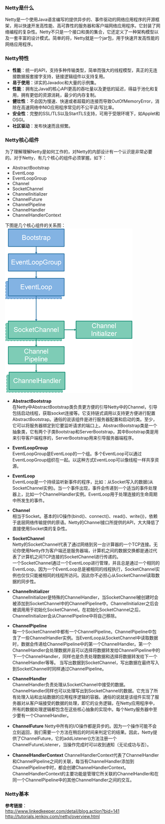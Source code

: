 ### Netty是什么  
Netty是一个使用Java语言编写的提供异步的、事件驱动的网络应用程序的开源框架，用以快速开发高性能、高可靠性的服务器和客户端网络应用程序。它封装了网络编程的复杂性。Netty不只是一个接口和类的集合，它还定义了一种架构模型以及一套丰富的设计模式。简单的将，Netty就是一个jar包，用于快速开发高性能的网络应用程序。  

### Netty特性  
* **性能**：统一的API，支持多种传输类型，简单而强大的线程模型，真正的无连接数据报套接字支持，链接逻辑组件以支持复用。
* **易于使用**：详实的Javadoc和大量的示例集。
* **性能**：拥有比Java的核心API更高的吞吐量以及更低的延迟，得益于池化和复用，拥有更低的资源消耗，最少的内存复制。
* **健壮性**：不会因为慢速、快速或者超载的连接而导致OutOfMemoryError，消除在高速网络中NIO应用程序常见的不公平读/写比率。
* **安全性**：完整的SSL/TLS以及StartTLS支持，可用于受限环境下，如Applet和OSGI。
* **社区驱动**：发布快速而且频繁。  

### Netty核心组件  
为了理解理解Netty是如何工作的，对Netty的内部设计有一个认识是非常必要的。对于Netty，有几个核心的组件必须掌握。如下：  
* AbstractBootstrap
* EventLoop
* EventLoopGroup
* Channel
* SocketChannel
* ChannelInitializer
* ChannelFuture
* ChannelPipeline
* ChannelHandler
* ChannelHandlerContext  

下图是几个核心组件的关系图：  
![image](/Netty/Images/netty-components.png)  

* **AbstractBootstrap**  
    在Netty中AbstractBootstrap类负责更方便的引导Netty中的Channel，引导包括启动线程，获取socket连接等。它支持链式调用以支持更方便进行配置AbstractBootstrap。通俗的说该组件是进行服务器配置和启动的类。至少，它可以将服务器绑定到它要监听请求的端口上。AbstractBootstrap类是一个抽象类，它有两个子类Bootstrap和ServerBootstrap，其中Bootstrap类是用来引导客户端程序的，ServerBootstrap用来引导服务器端程序。

* **EventLoopGroup**  
    EventLoopGroup是EventLoop的一个组。多个EventLoop可以通过EventLoopGroup组织在一起。以这种方式EventLoop可以像线程一样共享资源。

* **EventLoop**  
    EventLoop是一个持续监听新事件的程序，比如：从Socket写入的数据(从SocketChannel实例)。当一个事件出现，事件会传递到一个适当的事件处理器上，比如一个ChannelHandler实例。EventLoop用于处理连接的生命周期中所发生的事件。

* **Channel**  
    相当于Socket。基本的I/O操作(bind()、connect()、read()、write())，依赖于底层网络传输提供的原语。Netty的Channel接口所提供的API，大大降低了直接使用Socket类的复杂性。

* **SocketChannel**  
    Netty的SocketChannel代表了通过网络到另一台计算器的一个TCP连接。无论你使用Netty作为客户端还是服务器端，计算机之间的数据交换都是通过代表了计算机之间TCP连接的SocketChannel进行传递的。  
    一个SocketChannel通过一个EventLoop进行管理，并且总是通过一个相同的EventLoop。因为一个EventLoop总是被相同的线程执行，SocketChannel实例也仅仅只能被相同的线程所访问。因此你不必担心从SocketChannel读取数据的同步性。

* **ChannelInitializer**  
    ChannelInitializer是特殊的ChannelHandler，当SocketChannel被创建时会被添加到SocketChannel中的ChannelPipeline中。ChannelInitializer之后会被调用用于初始化SocketChannel。在初始化SocketChannel之后，ChannelInitializer会从ChannelPipeline中将自己移除。

* **ChannelPipeline**  
    每一个SocketChannel中都有一个ChannelPipeline。ChannelPipeline中包含了一些ChannelHandler实例。当EventLoop从SocketChannel中读取数据时，数据会传递给ChannelPipeline中的第一个ChannelHandler。第一个ChannelHandler会处理数据并且可以选择将数据转发给ChannelPipeline中的下一个ChannelHandler，同样也是负责处理数据和选择将数据转发给下一个ChannelHandler等等。
    当写出数据到SocketChannel，写出数据在最终写入到SocketChannel时同样通过ChannelPipeline。
* **ChannelHandler**  
    ChannelHandler负责处理从SocketChannel中接受的数据。ChannelHandler同样也可以处理写出到SocketChannel的数据。它充当了所有处理入站和出站数据的应用程序逻辑的容器。通俗的说就是该组件实现了服务器对从客户端接受的数据的处理，即它的业务逻辑，在Netty应用程序中，所有的数据处理逻辑都包含在这些核心抽象的实现中。每个Netty服务器中至少要有一个ChannelHandler。

* **ChannelFuture**
    Netty中所有的I/O操作都是异步的。因为一个操作可能不会立刻返回，我们需要一个方法在稍后的时间来判定它的结果。因此，Netty提供了ChannelFuture，它的addListener()方法注册一个ChannelFutureListener，当操作完成时可以收到通知（无论成功与否）。

* **ChannelHandlerContext**
    ChannelHandlerContext代表了ChannelHandler和ChannelPipeline之间的关联，每当有ChannelHandler添加到ChannelPipeline中时，都会创建ChannelHandlerContext。ChannelHandlerContext的主要功能是管理它所关联的ChannelHandler和在同一个ChannelPipeline中的其他ChannelHandler之间的交互。

### Netty基本  







**参考链接**：  
http://www.linkedkeeper.com/detail/blog.action?bid=141  
http://tutorials.jenkov.com/netty/overview.html  
